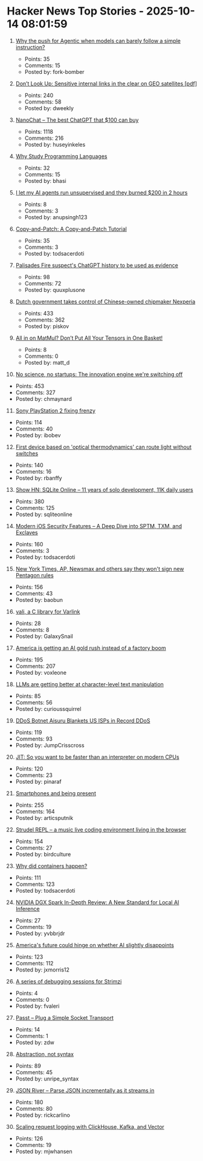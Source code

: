 # Hacker News Top Stories - 2025-10-14 08:01:59

1. [Why the push for Agentic when models can barely follow a simple instruction?](https://forum.cursor.com/t/why-the-push-for-agentic-when-models-can-barely-follow-a-single-simple-instruction/137154)
   - Points: 35
   - Comments: 15
   - Posted by: fork-bomber

2. [Don’t Look Up: Sensitive internal links in the clear on GEO satellites [pdf]](https://satcom.sysnet.ucsd.edu/docs/dontlookup_ccs25_fullpaper.pdf)
   - Points: 240
   - Comments: 58
   - Posted by: dweekly

3. [NanoChat – The best ChatGPT that $100 can buy](https://github.com/karpathy/nanochat)
   - Points: 1118
   - Comments: 216
   - Posted by: huseyinkeles

4. [Why Study Programming Languages](https://people.csail.mit.edu/rachit/post/why-study-programming-languages/)
   - Points: 32
   - Comments: 15
   - Posted by: bhasi

5. [I let my AI agents run unsupervised and they burned $200 in 2 hours](https://blog.justcopy.ai/p/i-let-my-ai-agents-run-unsupervised)
   - Points: 8
   - Comments: 3
   - Posted by: anupsingh123

6. [Copy-and-Patch: A Copy-and-Patch Tutorial](https://transactional.blog/copy-and-patch/tutorial)
   - Points: 35
   - Comments: 3
   - Posted by: todsacerdoti

7. [Palisades Fire suspect's ChatGPT history to be used as evidence](https://www.rollingstone.com/culture/culture-news/chatgpt-palisades-fire-suspect-1235443216/)
   - Points: 98
   - Comments: 72
   - Posted by: quuxplusone

8. [Dutch government takes control of Chinese-owned chipmaker Nexperia](https://www.cnbc.com/2025/10/13/dutch-government-takes-control-of-chinese-owned-chipmaker-nexperia.html)
   - Points: 433
   - Comments: 362
   - Posted by: piskov

9. [All in on MatMul? Don’t Put All Your Tensors in One Basket!](https://www.sigarch.org/dont-put-all-your-tensors-in-one-basket-hardware-lottery/)
   - Points: 8
   - Comments: 0
   - Posted by: matt_d

10. [No science, no startups: The innovation engine we're switching off](https://steveblank.com/2025/10/13/no-science-no-startups-the-unseen-engine-were-switching-off/)
   - Points: 453
   - Comments: 327
   - Posted by: chmaynard

11. [Sony PlayStation 2 fixing frenzy](https://retrohax.net/sony-playstation-2-fixing-frenzy/)
   - Points: 114
   - Comments: 40
   - Posted by: ibobev

12. [First device based on 'optical thermodynamics' can route light without switches](https://phys.org/news/2025-10-device-based-optical-thermodynamics-route.html)
   - Points: 140
   - Comments: 16
   - Posted by: rbanffy

13. [Show HN: SQLite Online – 11 years of solo development, 11K daily users](https://sqliteonline.com/)
   - Points: 380
   - Comments: 125
   - Posted by: sqliteonline

14. [Modern iOS Security Features – A Deep Dive into SPTM, TXM, and Exclaves](https://arxiv.org/abs/2510.09272)
   - Points: 160
   - Comments: 3
   - Posted by: todsacerdoti

15. [New York Times, AP, Newsmax and others say they won't sign new Pentagon rules](https://apnews.com/article/pentagon-press-access-defense-department-rules-95878bce05096912887701eaa6d019c6)
   - Points: 156
   - Comments: 43
   - Posted by: baobun

16. [vali, a C library for Varlink](https://emersion.fr/blog/2025/announcing-vali/)
   - Points: 28
   - Comments: 8
   - Posted by: GalaxySnail

17. [America is getting an AI gold rush instead of a factory boom](https://www.washingtonpost.com/business/2025/10/13/manufacturing-artificial-intelligence/)
   - Points: 195
   - Comments: 207
   - Posted by: voxleone

18. [LLMs are getting better at character-level text manipulation](https://blog.burkert.me/posts/llm_evolution_character_manipulation/)
   - Points: 85
   - Comments: 56
   - Posted by: curioussquirrel

19. [DDoS Botnet Aisuru Blankets US ISPs in Record DDoS](https://krebsonsecurity.com/2025/10/ddos-botnet-aisuru-blankets-us-isps-in-record-ddos/)
   - Points: 119
   - Comments: 93
   - Posted by: JumpCrisscross

20. [JIT: So you want to be faster than an interpreter on modern CPUs](https://www.pinaraf.info/2025/10/jit-so-you-want-to-be-faster-than-an-interpreter-on-modern-cpus/)
   - Points: 120
   - Comments: 23
   - Posted by: pinaraf

21. [Smartphones and being present](https://herman.bearblog.dev/being-present/)
   - Points: 255
   - Comments: 164
   - Posted by: articsputnik

22. [Strudel REPL – a music live coding environment living in the browser](https://strudel.cc)
   - Points: 154
   - Comments: 27
   - Posted by: birdculture

23. [Why did containers happen?](https://buttondown.com/justincormack/archive/ignore-previous-directions-8-devopsdays/)
   - Points: 111
   - Comments: 123
   - Posted by: todsacerdoti

24. [NVIDIA DGX Spark In-Depth Review: A New Standard for Local AI Inference](https://lmsys.org/blog/2025-10-13-nvidia-dgx-spark/)
   - Points: 27
   - Comments: 19
   - Posted by: yvbbrjdr

25. [America's future could hinge on whether AI slightly disappoints](https://www.noahpinion.blog/p/americas-future-could-hinge-on-whether)
   - Points: 123
   - Comments: 112
   - Posted by: jxmorris12

26. [A series of debugging sessions for Strimzi](https://github.com/fvaleri/strimzi-debugging)
   - Points: 4
   - Comments: 0
   - Posted by: fvaleri

27. [Passt – Plug a Simple Socket Transport](https://passt.top/passt/about/)
   - Points: 14
   - Comments: 1
   - Posted by: zdw

28. [Abstraction, not syntax](https://ruudvanasseldonk.com/2025/abstraction-not-syntax)
   - Points: 89
   - Comments: 45
   - Posted by: unripe_syntax

29. [JSON River – Parse JSON incrementally as it streams in](https://github.com/rictic/jsonriver)
   - Points: 180
   - Comments: 80
   - Posted by: rickcarlino

30. [Scaling request logging with ClickHouse, Kafka, and Vector](https://www.geocod.io/code-and-coordinates/2025-10-02-from-millions-to-billions/)
   - Points: 126
   - Comments: 19
   - Posted by: mjwhansen

